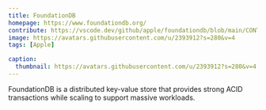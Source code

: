 ```yaml
---
title: FoundationDB
homepage: https://www.foundationdb.org/
contribute: https://vscode.dev/github/apple/foundationdb/blob/main/CONTRIBUTING.md
image: https://avatars.githubusercontent.com/u/2393912?s=280&v=4
tags: [Apple]

caption:
  thumbnail: https://avatars.githubusercontent.com/u/2393912?s=280&v=4
---
```


FoundationDB is a distributed key-value store that provides strong ACID transactions while scaling to support massive workloads.